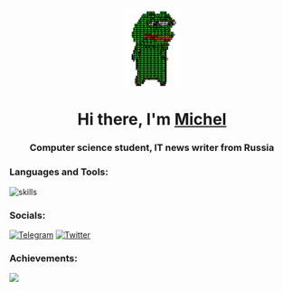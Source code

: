 <div id="header" align="center">
  <img src="https://github.com/syetaa/syetaa/blob/main/peppo-dance.gif" width="100"/>
</div>
<h1 align="center">Hi there, I'm <a href="https://t.me/syetaaa0" target="_blank">Michel</a></h1>

<h3 align="center">Computer science student, IT news writer from Russia</h3>

### Languages and Tools:
<img src="https://skillicons.dev/icons?i=html,css,js,ts,react,next,python,php,docker,linux,git" alt="skills" width=60%>

### Socials:
[![Telegram](https://img.shields.io/badge/-Telegram-090909?style=for-the-badge&logo=telegram&logoColor=27A0D9)](https://t.me/syetaaa0)
[![Twitter](https://img.shields.io/badge/-Twitter-090909?style=for-the-badge&logo=Twitter&logoColor=1C9DEB)]()

### Achievements:
<img src="https://www.codewars.com/users/syetaaa/badges/micro">
